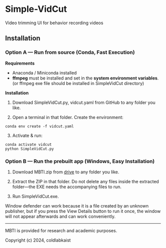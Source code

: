 # Simple-VidCut
Video trimming UI for behavior recording videos


## Installation
### Option A — Run from source (Conda, Fast Execution)
**Requirements**
- Anaconda / Miniconda installed
- **ffmpeg** must be installed and set in the **system environment variables**. (or ffmpeg exe file should be installed in SimpleVidCut directory)

**Installation**
  
1. Download SimpleVidCut.py, vidcut.yaml from GitHub to any folder you like.

2. Open a terminal in that folder. Create the environment:

```
conda env create -f vidcut.yaml
```

3. Activate & run:

```
conda activate vidcut
python SimpleVidCut.py
```

### Option B — Run the prebuilt app (Windows, Easy Installation)

1. Download MBTI.zip from [drive](https://drive.google.com/file/d/1WtHEBoWNKgDINvH8BCLcWItzOH8xQzPP/view?usp=sharing) to any folder you like.

2. Extract the ZIP in that folder.
Do not delete any files inside the extracted folder—the EXE needs the accompanying files to run.

3. Run SimpleVidCut.exe.

Window defender can work because it is a file created by an unknown publisher, but if you press the View Details button to run it once, the window will not appear afterwards and can work conveniently.

---


MBTI is provided for research and academic purposes.

Copyright (c) 2024, coldlabkaist

